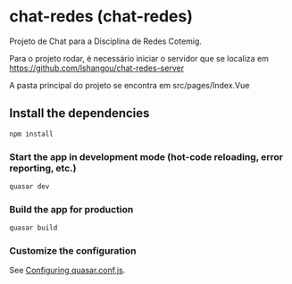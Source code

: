 # chat-redes (chat-redes)

Projeto de Chat para a Disciplina de Redes Cotemig.

Para o projeto rodar, é necessário iniciar o servidor que se localiza em https://github.com/lshangou/chat-redes-server

A pasta principal do projeto se encontra em src/pages/Index.Vue

## Install the dependencies
```bash
npm install
```

### Start the app in development mode (hot-code reloading, error reporting, etc.)
```bash
quasar dev
```


### Build the app for production
```bash
quasar build
```

### Customize the configuration
See [Configuring quasar.conf.js](https://v1.quasar.dev/quasar-cli/quasar-conf-js).
